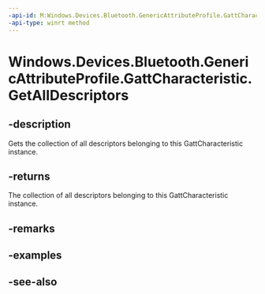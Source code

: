 ```yaml
---
-api-id: M:Windows.Devices.Bluetooth.GenericAttributeProfile.GattCharacteristic.GetAllDescriptors
-api-type: winrt method
---
```


<!-- Method syntax
public Windows.Foundation.Collections.IVectorView<Windows.Devices.Bluetooth.GenericAttributeProfile.GattDescriptor> GetAllDescriptors()
-->

# Windows.Devices.Bluetooth.GenericAttributeProfile.GattCharacteristic.GetAllDescriptors

## -description
Gets the collection of all descriptors belonging to this GattCharacteristic instance.

## -returns
The collection of all descriptors belonging to this GattCharacteristic instance.

## -remarks

## -examples

## -see-also
